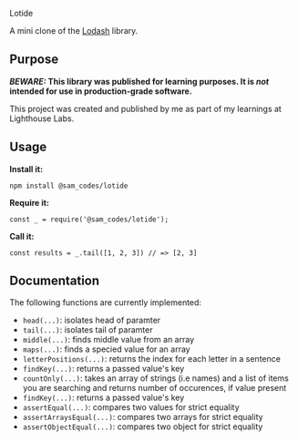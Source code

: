 Lotide

A mini clone of the [Lodash](https://lodash.com) library.

## Purpose

**_BEWARE:_ This library was published for learning purposes. It is _not_ intended for use in production-grade software.**

This project was created and published by me as part of my learnings at Lighthouse Labs.

## Usage

**Install it:**

`npm install @sam_codes/lotide`

**Require it:**

`const _ = require('@sam_codes/lotide');`

**Call it:**

`const results = _.tail([1, 2, 3]) // => [2, 3]`

## Documentation

The following functions are currently implemented:

- `head(...)`: isolates head of paramter
- `tail(...)`: isolates tail of paramter
- `middle(...)`: finds middle value from an array
- `maps(...)`: finds a specied value for an array
- `letterPositions(...)`: returns the index for each letter in a sentence
- `findKey(...)`: returns a passed value's key
- `countOnly(...)`: takes an array of strings (i.e names) and a list of items you are searching and returns number of occurences, if value present
- `findKey(...)`: returns a passed value's key
- `assertEqual(...)`: compares two values for strict equality
- `assertArraysEqual(...)`: compares two arrays for strict equality
- `assertObjectEqual(...)`: compares two object for strict equality
